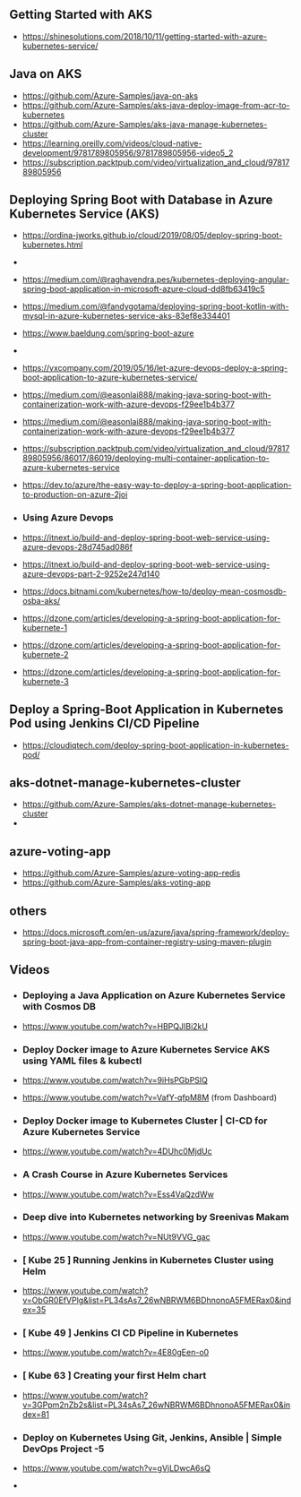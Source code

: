## Getting Started with AKS
- https://shinesolutions.com/2018/10/11/getting-started-with-azure-kubernetes-service/

## Java on AKS
- https://github.com/Azure-Samples/java-on-aks
- https://github.com/Azure-Samples/aks-java-deploy-image-from-acr-to-kubernetes
- https://github.com/Azure-Samples/aks-java-manage-kubernetes-cluster
- https://learning.oreilly.com/videos/cloud-native-development/9781789805956/9781789805956-video5_2
- https://subscription.packtpub.com/video/virtualization_and_cloud/9781789805956


## Deploying Spring Boot with Database in Azure Kubernetes Service (AKS)
- https://ordina-jworks.github.io/cloud/2019/08/05/deploy-spring-boot-kubernetes.html
- 
- https://medium.com/@raghavendra.pes/kubernetes-deploying-angular-spring-boot-application-in-microsoft-azure-cloud-dd8fb63419c5
- https://medium.com/@fandygotama/deploying-spring-boot-kotlin-with-mysql-in-azure-kubernetes-service-aks-83ef8e334401
- https://www.baeldung.com/spring-boot-azure
- 
- https://vxcompany.com/2019/05/16/let-azure-devops-deploy-a-spring-boot-application-to-azure-kubernetes-service/
- https://medium.com/@easonlai888/making-java-spring-boot-with-containerization-work-with-azure-devops-f29ee1b4b377
- https://medium.com/@easonlai888/making-java-spring-boot-with-containerization-work-with-azure-devops-f29ee1b4b377
- https://subscription.packtpub.com/video/virtualization_and_cloud/9781789805956/86017/86019/deploying-multi-container-application-to-azure-kubernetes-service
- https://dev.to/azure/the-easy-way-to-deploy-a-spring-boot-application-to-production-on-azure-2joi
- ### Using Azure Devops
- https://itnext.io/build-and-deploy-spring-boot-web-service-using-azure-devops-28d745ad086f
- https://itnext.io/build-and-deploy-spring-boot-web-service-using-azure-devops-part-2-9252e247d140

- https://docs.bitnami.com/kubernetes/how-to/deploy-mean-cosmosdb-osba-aks/

- https://dzone.com/articles/developing-a-spring-boot-application-for-kubernete-1
- https://dzone.com/articles/developing-a-spring-boot-application-for-kubernete-2
- https://dzone.com/articles/developing-a-spring-boot-application-for-kubernete-3

## Deploy a Spring-Boot Application in Kubernetes Pod using Jenkins CI/CD Pipeline
- https://cloudiqtech.com/deploy-spring-boot-application-in-kubernetes-pod/


## aks-dotnet-manage-kubernetes-cluster
- https://github.com/Azure-Samples/aks-dotnet-manage-kubernetes-cluster
- 


## azure-voting-app
- https://github.com/Azure-Samples/azure-voting-app-redis
- https://github.com/Azure-Samples/aks-voting-app





## others
- https://docs.microsoft.com/en-us/azure/java/spring-framework/deploy-spring-boot-java-app-from-container-registry-using-maven-plugin


## Videos
- ### Deploying a Java Application on Azure Kubernetes Service with Cosmos DB
- https://www.youtube.com/watch?v=HBPQJIBi2kU

- ### Deploy Docker image to Azure Kubernetes Service AKS using YAML files & kubectl
- https://www.youtube.com/watch?v=9iHsPGbPSlQ
- https://www.youtube.com/watch?v=VafY-qfpM8M (from Dashboard)

- ### Deploy Docker image to Kubernetes Cluster | CI-CD for Azure Kubernetes Service
- https://www.youtube.com/watch?v=4DUhc0MjdUc

- ### A Crash Course in Azure Kubernetes Services
- https://www.youtube.com/watch?v=Ess4VaQzdWw

- ### Deep dive into Kubernetes networking by Sreenivas Makam
- https://www.youtube.com/watch?v=NUt9VVG_gac

- ### [ Kube 25 ] Running Jenkins in Kubernetes Cluster using Helm
- https://www.youtube.com/watch?v=ObGR0EfVPlg&list=PL34sAs7_26wNBRWM6BDhnonoA5FMERax0&index=35

- ### [ Kube 49 ] Jenkins CI CD Pipeline in Kubernetes
- https://www.youtube.com/watch?v=4E80gEen-o0

- ### [ Kube 63 ] Creating your first Helm chart
- https://www.youtube.com/watch?v=3GPpm2nZb2s&list=PL34sAs7_26wNBRWM6BDhnonoA5FMERax0&index=81



- ### Deploy on Kubernetes Using Git, Jenkins, Ansible | Simple DevOps Project -5
- https://www.youtube.com/watch?v=gVjLDwcA6sQ

- 

